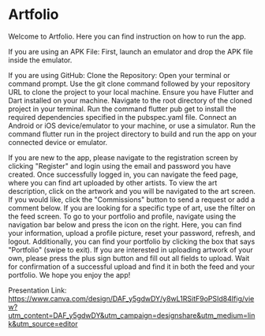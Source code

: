 # Artfolio
Welcome to Artfolio. Here you can find instruction on how to run the app.

If you are using an APK File:
First, launch an emulator and drop the APK file inside the emulator. 

If you are using GitHub:
Clone the Repository: Open your terminal or command prompt. Use the git clone command followed by your repository URL to clone the project to your local machine. Ensure you have Flutter and Dart installed on your machine. Navigate to the root directory of the cloned project in your terminal. Run the command flutter pub get to install the required dependencies specified in the pubspec.yaml file. Connect an Android or iOS device/emulator to your machine, or use a simulator. Run the command flutter run in the project directory to build and run the app on your connected device or emulator. 

If you are new to the app, please navigate to the registration screen by clicking "Register" and login using the email and password you have created. Once successfully logged in, you can navigate the feed page, where you can find art uploaded by other artists. To view the art description, click on the artwork and you will be navigated to the art screen. If you would like, click the "Commissions" button to send a request or add a comment below. If you are looking for a specific type of art, use the filter on the feed screen. To go to your portfolio and profile, navigate using the navigation bar below and press the icon on the right. Here, you can find your information, upload a profile picture, reset your password, refresh, and logout. Additionally, you can find your portfolio by clicking the box that says "Portfolio" (swipe to exit). If you are interested in uploading artwork of your own, please press the plus sign button and fill out all fields to upload. Wait for confirmation of a successful upload and find it in both the feed and your portfolio. 
We hope you enjoy the app!

Presentation Link: https://www.canva.com/design/DAF_y5gdwDY/y8wL1RSitF9oPSId84Ifig/view?utm_content=DAF_y5gdwDY&utm_campaign=designshare&utm_medium=link&utm_source=editor 